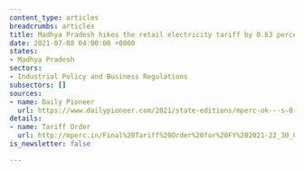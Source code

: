 ```yaml
---
content_type: articles
breadcrumbs: articles
title: Madhya Pradesh hikes the retail electricity tariff by 0.63 percent
date: 2021-07-08 04:00:00 +0000
states:
- Madhya Pradesh
sectors:
- Industrial Policy and Business Regulations
subsectors: []
sources:
- name: Daily Pioneer
  url: https://www.dailypioneer.com/2021/state-editions/mperc-ok---s-0-63--hike-in-power-tariff.html
details:
- name: Tariff Order
  url: http://mperc.in/Final%20Tariff%20Order%20for%20FY%202021-22_30_06_21.pdf
is_newsletter: false

---
```


